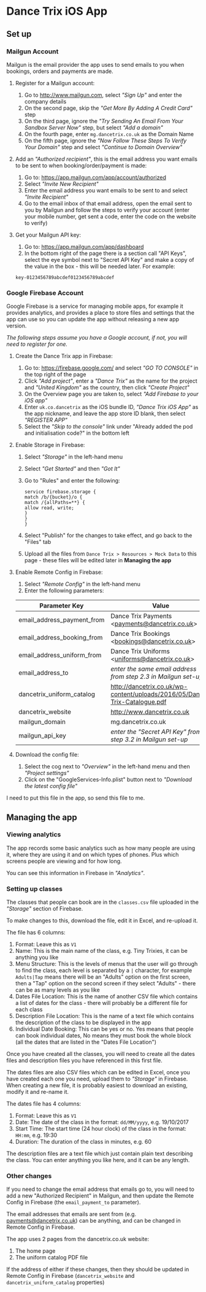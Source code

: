 #  Dance Trix iOS App

## Set up

### Mailgun Account

Mailgun is the email provider the app uses to send emails to you when bookings, orders and payments are made.

1. Register for a Mailgun account:
   1. Go to http://www.mailgun.com, select _"Sign Up"_ and enter the company details
   1. On the second page, skip the _"Get More By Adding A Credit Card"_ step
   1. On the third page, ignore the _"Try Sending An Email From Your Sandbox Server Now"_ step, but select _"Add a domain"_
   1. On the fourth page, enter `mg.dancetrix.co.uk` as the Domain Name
   1. On the fifth page, ignore the _"Now Follow These Steps To Verify Your Domain"_ step and select _"Continue to Domain Overview"_
1. Add an _"Authorized recipient"_, this is the email address you want emails to be sent to when booking/order/payment is made:
   1. Go to: https://app.mailgun.com/app/account/authorized
   1. Select _"Invite New Recipient"_
   1. Enter the email address you want emails to be sent to and select _"Invite Recipient"_
   1. Go to the email inbox of that email address, open the email sent to you by Mailgun and follow the steps to verify your account (enter your mobile number, get sent a code, enter the code on the website to verify)
1. Get your Mailgun API key:
   1. Go to: https://app.mailgun.com/app/dashboard
   1. In the bottom right of the page there is a section call "API Keys", select the eye symbol next to "Secret API Key" and make a copy of the value in the box - this will be needed later. For example:

   ```key-0123456789abcdef0123456789abcdef```

### Google Firebase Account

Google Firebase is a service for managing mobile apps, for example it provides analytics, and provides a place to store files and settings that the app can use so you can update the app without releasing a new app version.

_The following steps assume you have a Google account, if not, you will need to register for one._

1. Create the Dance Trix app in Firebase:
   1. Go to: https://firebase.google.com/ and select _"GO TO CONSOLE"_ in the top right of the page
   1. Click _"Add project"_, enter a _"Dance Trix"_ as the name for the project and _"United Kingdom"_ as the country, then click _"Create Project"_
   1. On the Overview page you are taken to, select _"Add Firebase to your iOS app"_
   1. Enter `uk.co.dancetrix` as the iOS bundle ID, _"Dance Trix iOS App"_ as the app nickname, and leave the app store ID blank, then select _"REGISTER APP"_
   1. Select the _"Skip to the console"_ link under "Already added the pod and initialisation code?" in the bottom left
1. Enable Storage in Firebase:
   1. Select _"Storage"_ in the left-hand menu
   1. Select _"Get Started"_ and then _"Got It"_
   1. Go to "Rules" and enter the following:
   
      ```
      service firebase.storage {
      match /b/{bucket}/o {
      match /{allPaths=**} {
      allow read, write;
      }
      }
      }
      ```

   1. Select "Publish" for the changes to take effect, and go back to the "Files" tab
   1. Upload all the files from `Dance Trix > Resources > Mock Data` to this page - these files will be edited later in **Managing the app**
1. Enable Remote Config in Firebase:
   1. Select _"Remote Config"_ in the left-hand menu
   1. Enter the following parameters:
   
   | Parameter Key | Value |
   | --- | --- |
   | email_address_payment_from | Dance Trix Payments \<payments@dancetrix.co.uk> |
   | email_address_booking_from  | Dance Trix Bookings \<bookings@dancetrix.co.uk> |
   | email_address_uniform_from | Dance Trix Uniforms \<uniforms@dancetrix.co.uk> |
   | email_address_to | _enter the same email address from step 2.3 in Mailgun set-up_ |
   | dancetrix_uniform_catalog | http://dancetrix.co.uk/wp-content/uploads/2016/05/Dance-Trix-Catalogue.pdf |
   | dancetrix_website | http://www.dancetrix.co.uk |
   | mailgun_domain | mg.dancetrix.co.uk |
   | mailgun_api_key | _enter the "Secret API Key" from step 3.2 in Mailgun set-up_  |
   
1. Download the config file:
   1. Select the cog next to _"Overview"_ in the left-hand menu and then _"Project settings"_
   1. Click on the "GoogleServices-Info.plist" button next to _"Download the latest config file"_

I need to put this file in the app, so send this file to me.

## Managing the app

### Viewing analytics

The app records some basic analytics such as how many people are using it, where they are using it and on which types of phones. Plus which screens people are viewing and for how long.

You can see this information in Firebase in _"Analytics"_.

### Setting up classes

The classes that people can book are in the `classes.csv` file uploaded in the _"Storage"_ section of Firebase.

To make changes to this, download the file, edit it in Excel, and re-upload it.

The file has 6 columns:

1. Format: Leave this as `V1`
1. Name: This is the main name of the class, e.g. Tiny Trixies, it can be anything you like
1. Menu Structure: This is the levels of menus that the user will go through to find the class, each level is separated by a `|` character, for example `Adults|Tap` means there will be an "Adults" option on the first screen, then a "Tap" option on the second screen if they select "Adults" - there can be as many levels as you like
1. Dates File Location: This is the name of another CSV file which contains a list of dates for the class - there will probably be a different file for each class
1. Description File Location: This is the name of a text file which contains the description of the class to be displayed in the app
1. Individual Date Booking: This can be yes or no. Yes means that people can book individual dates, No means they must book the whole block (all the dates that are listed in the "Dates File Location")

Once you have created all the classes, you will need to create all the dates files and description files you have referenced in this first file.

The dates files are also CSV files which can be edited in Excel, once you have created each one you need, upload them to _"Storage"_ in Firebase. When creating a new file, it is probably easiest to download an existing, modify it and re-name it.

The dates file has 4 columns:

1. Format: Leave this as `V1`
1. Date: The date of the class in the format: `dd/MM/yyyy`, e.g. 19/10/2017
1. Start Time: The start time (24 hour clock) of the class in the format: `HH:mm`, e.g. 19:30
1. Duration: The duration of the class in minutes, e.g. 60

The description files are a text file which just contain plain text describing the class. You can enter anything you like here, and it can be any length.

### Other changes

If you need to change the email address that emails go to, you will need to add a new "Authorized Recipient" in Mailgun, and then update the Remote Config in Firebase (the `email_payment_to` parameter).

The email addresses that emails are sent from (e.g. payments@dancetrix.co.uk) can be anything, and can be changed in Remote Config in Firebase.

The app uses 2 pages from the dancetrix.co.uk website:

1. The home page
1. The uniform catalog PDF file

If the address of either if these changes, then they should be updated in Remote Config in Firebase (`dancetrix_website` and `dancetrix_uniform_catalog` properties)
